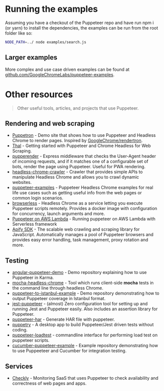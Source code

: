# Running the examples

Assuming you have a checkout of the Puppeteer repo and have run npm i (or yarn)
to install the dependencies, the examples can be run from the root folder like
so:

```sh
NODE_PATH=../ node examples/search.js
```

## Larger examples

More complex and use case driven examples can be found at
[github.com/GoogleChromeLabs/puppeteer-examples](https://github.com/GoogleChromeLabs/puppeteer-examples).

# Other resources

> Other useful tools, articles, and projects that use Puppeteer.

## Rendering and web scraping

- [Puppetron](https://github.com/cheeaun/puppetron) - Demo site that shows how
  to use Puppeteer and Headless Chrome to render pages. Inspired by
  [GoogleChrome/rendertron](https://github.com/GoogleChrome/rendertron).
- [Thal](https://medium.com/@e_mad_ehsan/getting-started-with-puppeteer-and-chrome-headless-for-web-scrapping-6bf5979dee3e 'An article on medium') -
  Getting started with Puppeteer and Chrome Headless for Web Scraping.
- [pupperender](https://github.com/LasaleFamine/pupperender) - Express
  middleware that checks the User-Agent header of incoming requests, and if it
  matches one of a configurable set of bots, render the page using Puppeteer.
  Useful for PWA rendering.
- [headless-chrome-crawler](https://github.com/yujiosaka/headless-chrome-crawler) -
  Crawler that provides simple APIs to manipulate Headless Chrome and allows you
  to crawl dynamic websites.
- [puppeteer-examples](https://github.com/checkly/puppeteer-examples) -
  Puppeteer Headless Chrome examples for real life use cases such as getting
  useful info from the web pages or common login scenarios.
- [browserless](https://github.com/joelgriffith/browserless) - Headless Chrome
  as a service letting you execute Puppeteer scripts remotely. Provides a docker
  image with configuration for concurrency, launch arguments and more.
- [Puppeteer on AWS Lambda](https://github.com/jay-deshmukh/headless-chrome-with-puppeteer-on-AWS-lambda-with-serverless-framework) -
  Running puppeteer on AWS Lambda with Serverless framework
- [Apify SDK](https://github.com/apifytech/apify-js) - The scalable web crawling
  and scraping library for JavaScript. Automatically manages a pool of Puppeteer
  browsers and provides easy error handling, task management, proxy rotation and
  more.

## Testing

- [angular-puppeteer-demo](https://github.com/Quramy/angular-puppeteer-demo) -
  Demo repository explaining how to use Puppeteer in Karma.
- [mocha-headless-chrome](https://github.com/direct-adv-interfaces/mocha-headless-chrome) -
  Tool which runs client-side **mocha** tests in the command line through
  headless Chrome.
- [puppeteer-to-istanbul-example](https://github.com/bcoe/puppeteer-to-istanbul-example) -
  Demo repository demonstrating how to output Puppeteer coverage in Istanbul
  format.
- [jest-puppeteer](https://github.com/smooth-code/jest-puppeteer) - (almost)
  Zero configuration tool for setting up and running Jest and Puppeteer easily.
  Also includes an assertion library for Puppeteer.
- [puppeteer-har](https://github.com/Everettss/puppeteer-har) - Generate HAR
  file with puppeteer.
- [puppetry](https://puppetry.app/) - A desktop app to build Puppeteer/Jest
  driven tests without coding.
- [puppeteer-loadtest](https://github.com/svenkatreddy/puppeteer-loadtest) -
  commandline interface for performing load test on puppeteer scripts.
- [cucumber-puppeteer-example](https://github.com/mlampedx/cucumber-puppeteer-example) -
  Example repository demonstrating how to use Puppeeteer and Cucumber for
  integration testing.

## Services

- [Checkly](https://checklyhq.com) - Monitoring SaaS that uses Puppeteer to
  check availability and correctness of web pages and apps.
